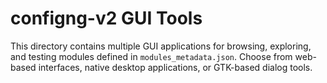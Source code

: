 # configng-v2 GUI Tools

This directory contains multiple GUI applications for browsing, exploring, and testing modules defined in `modules_metadata.json`. Choose from web-based interfaces, native desktop applications, or GTK-based dialog tools.
